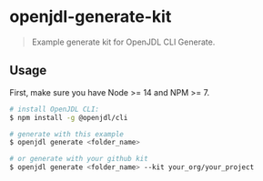 # openjdl-generate-kit

> Example generate kit for OpenJDL CLI Generate.

## Usage

First, make sure you have Node >= 14 and NPM >= 7.

```bash
# install OpenJDL CLI:
$ npm install -g @openjdl/cli

# generate with this example
$ openjdl generate <folder_name>

# or generate with your github kit
$ openjdl generate <folder_name> --kit your_org/your_project
```
